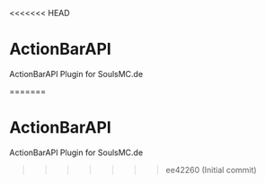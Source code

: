 <<<<<<< HEAD
# ActionBarAPI
ActionBarAPI Plugin for SoulsMC.de

=======
# ActionBarAPI
ActionBarAPI Plugin for SoulsMC.de

>>>>>>> ee42260 (Initial commit)
